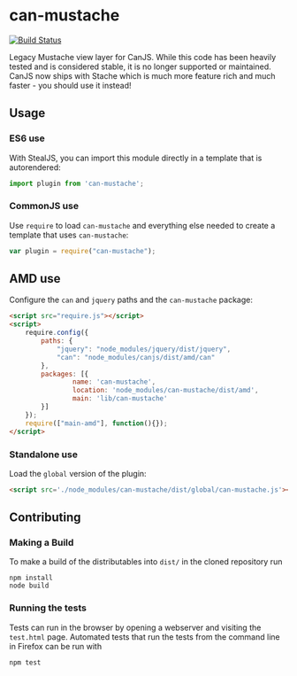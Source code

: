 # can-mustache

[![Build Status](https://travis-ci.org/canjs/can-mustache.png?branch=master)](https://travis-ci.org/bitovi/can-mustache)

Legacy Mustache view layer for CanJS. While this code has been heavily tested and is considered stable, it is no longer supported or maintained. CanJS now ships with Stache which is much more feature rich and much faster - you should use it instead!

## Usage

### ES6 use

With StealJS, you can import this module directly in a template that is autorendered:

```js
import plugin from 'can-mustache';
```

### CommonJS use

Use `require` to load `can-mustache` and everything else
needed to create a template that uses `can-mustache`:

```js
var plugin = require("can-mustache");
```

## AMD use

Configure the `can` and `jquery` paths and the `can-mustache` package:

```html
<script src="require.js"></script>
<script>
	require.config({
	    paths: {
	        "jquery": "node_modules/jquery/dist/jquery",
	        "can": "node_modules/canjs/dist/amd/can"
	    },
	    packages: [{
		    	name: 'can-mustache',
		    	location: 'node_modules/can-mustache/dist/amd',
		    	main: 'lib/can-mustache'
	    }]
	});
	require(["main-amd"], function(){});
</script>
```

### Standalone use

Load the `global` version of the plugin:

```html
<script src='./node_modules/can-mustache/dist/global/can-mustache.js'></script>
```

## Contributing

### Making a Build

To make a build of the distributables into `dist/` in the cloned repository run

```
npm install
node build
```

### Running the tests

Tests can run in the browser by opening a webserver and visiting the `test.html` page.
Automated tests that run the tests from the command line in Firefox can be run with

```
npm test
```
